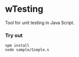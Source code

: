 # wTesting

Tool for unit testing in Java Script.

### Try out

```
npm install
node sample/Simple.s
```





